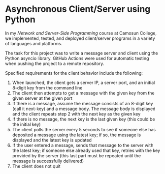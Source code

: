 # Asynchronous Client/Server using Python

In my *Network and Server-Side Programming* course at Camosun College, we implemented, tested, and deployed client/server programs in a variety of languages and platforms.

The task for this project was to write a message server and client using the Python asyncio library.
GitHub Actions were used for automatic testing when pushing the project to a remote repository.

Specified requirements for the client behavior include the following:

1. When launched, the client gets a server IP, a server port, and an initial 8-digit key from the command line
2. The client then attempts to get a message with the given key from the given server at the given port
3. If there is a message, assume the message consists of an 8-digit key (call it next-key) and a message body. The message
   body is displayed and the client repeats step 2 with the next key as the given key
4. If there is no message, the next key is the last given key (this could be the initial key)
5. The client polls the server every 5 seconds to see if someone else has deposited a message using the latest key; 
   if so, the message is displayed and the latest key is updated
6. If the user entered a message, sends that message to the server with the latest key; 
   if someone else already used that key, retries with the key provided by the server (this last part must be repeated until the message is successfully delivered)
7. The client does not quit
